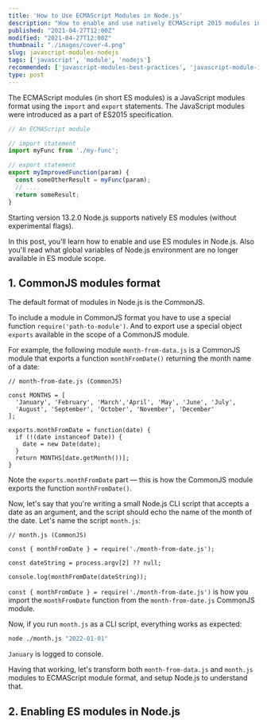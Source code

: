 ```yaml
---
title: 'How to Use ECMAScript Modules in Node.js'
description: "How to enable and use natively ECMAScript 2015 modules in Node.js."
published: "2021-04-27T12:00Z"
modified: "2021-04-27T12:00Z"
thumbnail: "./images/cover-4.png"
slug: javascript-modules-nodejs
tags: ['javascript', 'module', 'nodejs']
recommended: ['javascript-modules-best-practices', 'javascript-module-import-twice']
type: post
---
```


The ECMAScript modules (in short ES modules) is a JavaScript modules format using the `import` and `export` statements. The JavaScript modules
were introduced as a part of ES2015 specification.  

```javascript
// An ECMAScript module

// import statement
import myFunc from './my-func';

// export statement
export myImprovedFunction(param) {
  const someOtherResult = myFunc(param);
  // ....
  return someResult;
}
```

Starting version 13.2.0 Node.js supports natively ES modules (without experimental flags).  

In this post, you'll learn how to enable and use ES modules in Node.js. Also you'll read what global variables of Node.js environment are no longer available in ES module scope.  

## 1. CommonJS modules format

The default format of modules in Node.js is the CommonJS. 

To include a module in CommonJS format you have to use a special function `require('path-to-module')`. And to export use a special object `exports` available in the scope of a CommonJS module.  

For example, the following module `month-from-data.js` is a CommonJS module that exports a function `monthFromDate()` returning the month name of a date:   

```javascript{8}
// month-from-date.js (CommonJS)

const MONTHS = [
  'January', 'February', 'March','April', 'May', 'June', 'July', 
  'August', 'September', 'October', 'November', 'December'
];

exports.monthFromDate = function(date) {
  if (!(date instanceof Date)) {
    date = new Date(date);
  }
  return MONTHS[date.getMonth())];
}
```

Note the `exports.monthFromDate` part &mdash; this is how the CommonJS module exports the function `monthFromDate()`.  

Now, let's say that you're writing a small Node.js CLI script that accepts a date as an argument, and the script should echo the name of the month of the date. Let's name the script `month.js`:

```javascript{3}
// month.js (CommonJS)

const { monthFromDate } = require('./month-from-date.js');

const dateString = process.argv[2] ?? null;

console.log(monthFromDate(dateString));
```

`const { monthFromDate } = require('./month-from-date.js')` is how you import the `monthFromDate` function from the `month-from-date.js` CommonJS module.  

Now, if you run `month.js` as a CLI script, everything works as expected:

```bash
node ./month.js "2022-01-01"
```

`January` is logged to console.  

Having that working, let's transform both `month-from-data.js` and `month.js` modules to ECMAScript module format, and setup Node.js to understand that.  

## 2. Enabling ES modules in Node.js